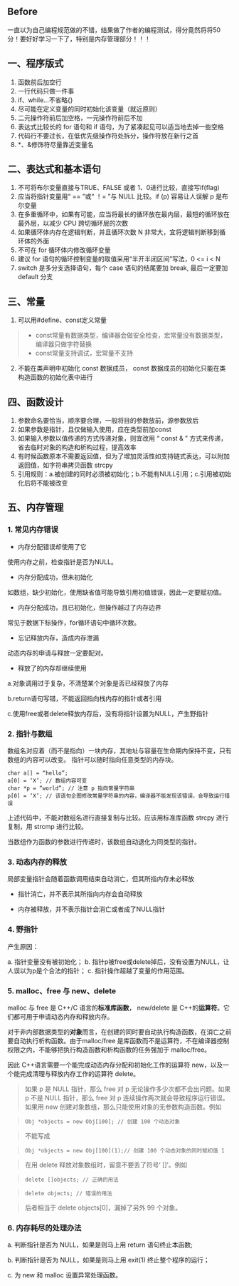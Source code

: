## Before
一直以为自己编程规范做的不错，结果做了作者的编程测试，得分竟然将将50分！要好好学习一下了，特别是内存管理部分！！！

## 一、程序版式
1. 函数前后加空行
2. 一行代码只做一件事
3. if、while...不省略{}
4. 尽可能在定义变量的同时初始化该变量（就近原则）
5. 二元操作符前后加空格，一元操作符前后不加
6. 表达式比较长的 for 语句和 if 语句，为了紧凑起见可以适当地去掉一些空格
7. 代码行不要过长，在低优先级操作符处拆分，操作符放在新行之首
8. *、&修饰符尽量靠近变量名

## 二、表达式和基本语句
1. 不可将布尔变量直接与TRUE、FALSE 或者 1、0进行比较，直接写if(flag)
2. 应当将指针变量用“ == ”或“ ！= ”与 NULL 比较。if (p) 容易让人误解 p 是布尔变量
3. 在多重循环中，如果有可能，应当将最长的循环放在最内层，最短的循环放在最外层，以减少 CPU 跨切循环层的次数
4. 如果循环体内存在逻辑判断，并且循环次数 N 非常大，宜将逻辑判断移到循环体的外面
5. 不可在 for 循环体内修改循环变量
6. 建议 for 语句的循环控制变量的取值采用“半开半闭区间”写法，0 <= i < N
7. switch 是多分支选择语句，每个 case 语句的结尾要加 break, 最后一定要加 default 分支

## 三、常量
1. 可以用#define、const定义常量
> - const常量有数据类型，编译器会做安全检查，宏常量没有数据类型，编译器只做字符替换
> - const常量支持调试，宏常量不支持
2. 不能在类声明中初始化 const 数据成员， const 数据成员的初始化只能在类构造函数的初始化表中进行

## 四、函数设计
1. 参数命名要恰当，顺序要合理，一般将目的参数放前，源参数放后
2. 如果参数是指针，且仅做输入使用，应在类型前加const
3. 如果输入参数以值传递的方式传递对象，则宜改用 “ const & ” 方式来传递，省去临时对象的构造和析构过程，提高效率
4. 有时候函数原本不需要返回值，但为了增加灵活性如支持链式表达，可以附加返回值，如字符串拷贝函数 strcpy 
5. 引用规则：a.被创建的同时必须被初始化；b.不能有NULL引用；c.引用被初始化后将不能被改变

## 五、内存管理
### 1. 常见内存错误
- 内存分配错误却使用了它

使用内存之前，检查指针是否为NULL。

- 内存分配成功，但未初始化

如数组，缺少初始化，使用缺省值可能导致引用初值错误，因此一定要赋初值。

- 内存分配成功，且已初始化，但操作越过了内存边界

常见于数据下标操作，for循环语句中循环次数。

- 忘记释放内存，造成内存泄漏

动态内存的申请与释放一定要配对。

- 释放了的内存却继续使用

a.对象调用过于复杂，不清楚某个对象是否已经释放了内存

b.return语句写错，不能返回指向栈内存的指针或者引用 

c.使用free或者delete释放内存后，没有将指针设置为NULL，产生野指针

### 2. 指针与数组
数组名对应着（而不是指向）一块内存，其地址与容量在生命期内保持不变，只有数组的内容可以改变。
指针可以随时指向任意类型的内存块。
```
char a[] = “hello”;
a[0] = ‘X’; // 数组内容可变
char *p = “world”; // 注意 p 指向常量字符串
p[0] = ‘X’; // 该语句企图修改常量字符串的内容，编译器不能发现该错误，会导致运行错误
```
上述代码中，不能对数组名进行直接复制与比较。应该用标准库函数 strcpy 进行复制，用 strcmp 进行比较。

当数组作为函数的参数进行传递时，该数组自动退化为同类型的指针。

### 3. 动态内存的释放
局部变量指针会随着函数调用结束自动消亡，但其所指内存未必释放
- 指针消亡，并不表示其所指向内存会自动释放

- 内存被释放，并不表示指针会消亡或者成了NULL指针

### 4. 野指针
产生原因：

a. 指针变量没有被初始化；
b. 指针p被free或delete掉后，没有设置为NULL，让人误以为p是个合法的指针；
c. 指针操作超越了变量的作用范围。

### 5. malloc、free 与 new、delete
malloc 与 free 是 C++/C 语言的**标准库函数**， new/delete 是 C++的**运算符**。它们都可用于申请动态内存和释放内存。

对于非内部数据类型的**对象**而言，在创建的同时要自动执行构造函数，在消亡之前要自动执行析构函数。由于malloc/free 是库函数而不是运算符，不在编译器控制权限之内，不能够把执行构造函数和析构函数的任务强加于 malloc/free。

因此 C++语言需要一个能完成动态内存分配和初始化工作的运算符 new，以及一个能完成清理与释放内存工作的运算符 delete。

> 如果 p 是 NULL 指针，那么 free 对 p 无论操作多少次都不会出问题。如果 p 不是 NULL 指针，那么 free 对 p 连续操作两次就会导致程序运行错误。
如果用 new 创建对象数组，那么只能使用对象的无参数构造函数。例如

> `Obj *objects = new Obj[100]; // 创建 100 个动态对象`

> 不能写成

> `Obj *objects = new Obj[100](1);// 创建 100 个动态对象的同时赋初值 1`

> 在用 delete 释放对象数组时，留意不要丢了符号‘ []’。例如

> `delete []objects; // 正确的用法`

> `delete objects; // 错误的用法`

> 后者相当于 delete objects[0]，漏掉了另外 99 个对象。

### 6. 内存耗尽的处理办法
a. 判断指针是否为 NULL，如果是则马上用 return 语句终止本函数;

b. 判断指针是否为 NULL，如果是则马上用 exit(1) 终止整个程序的运行；

c. 为 new 和 malloc 设置异常处理函数。
